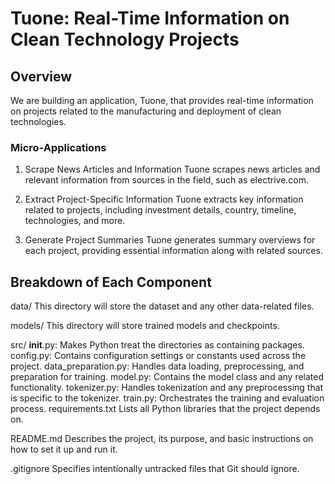 # Tuone: Real-Time Information on Clean Technology Projects
## Overview
We are building an application, Tuone, that provides real-time information on projects related to the manufacturing and deployment of clean technologies.

### Micro-Applications
1. Scrape News Articles and Information
Tuone scrapes news articles and relevant information from sources in the field, such as electrive.com.

2. Extract Project-Specific Information
Tuone extracts key information related to projects, including investment details, country, timeline, technologies, and more.

3. Generate Project Summaries
Tuone generates summary overviews for each project, providing essential information along with related sources.

## Breakdown of Each Component
data/
This directory will store the dataset and any other data-related files.

models/
This directory will store trained models and checkpoints.

src/
__init__.py: Makes Python treat the directories as containing packages.
config.py: Contains configuration settings or constants used across the project.
data_preparation.py: Handles data loading, preprocessing, and preparation for training.
model.py: Contains the model class and any related functionality.
tokenizer.py: Handles tokenization and any preprocessing that is specific to the tokenizer.
train.py: Orchestrates the training and evaluation process.
requirements.txt
Lists all Python libraries that the project depends on.

README.md
Describes the project, its purpose, and basic instructions on how to set it up and run it.

.gitignore
Specifies intentionally untracked files that Git should ignore.